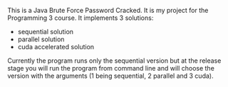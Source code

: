 This is a Java Brute Force Password Cracked. It is my project for the Programming 3 course.
It implements 3 solutions:
  - sequential solution
  - parallel solution
  - cuda accelerated solution

Currently the program runs only the sequential version but at the release stage you will run the program from command line and will choose the version with the arguments (1 being sequential, 2 parallel and 3 cuda).
